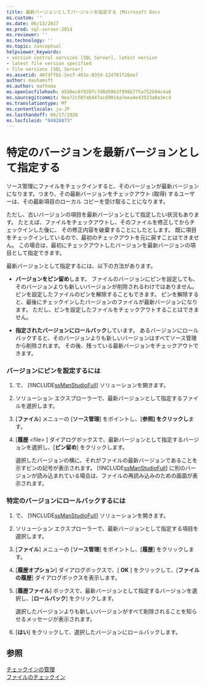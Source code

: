```yaml
---
title: 最新バージョンとしてバージョンを指定する |Microsoft Docs
ms.custom: ''
ms.date: 06/13/2017
ms.prod: sql-server-2014
ms.reviewer: ''
ms.technology: ''
ms.topic: conceptual
helpviewer_keywords:
- version control services [SQL Server], latest version
- latest file version specified
- file versions [SQL Server]
ms.assetid: 407dffb1-3ecf-461e-835d-124781f26ee7
author: mashamsft
ms.author: mathoma
ms.openlocfilehash: d598ec6f828fc7d8d59b3f998b775a752b94c4a6
ms.sourcegitcommit: 9ee72c507ab447ac69014a7eea4e43523a0a3ec4
ms.translationtype: MT
ms.contentlocale: ja-JP
ms.lasthandoff: 06/17/2020
ms.locfileid: "84928873"
---
```

# <a name="specify-a-version-as-the-latest-version"></a>特定のバージョンを最新バージョンとして指定する
  ソース管理にファイルをチェックインすると、そのバージョンが最新バージョンになります。つまり、その最新バージョンをチェックアウト (取得) するユーザーは、その最新項目のローカル コピーを受け取ることになります。  
  
 ただし、古いバージョンの項目を最新バージョンとして指定したい状況もあります。 たとえば、ファイルをチェックアウトし、そのファイルを修正してからチェックインした後に、 その修正内容を破棄することにしたとします。 既に項目をチェックインしているので、最初のチェックアウトを元に戻すことはできません。 この場合は、最初にチェックアウトしたバージョンを最新バージョンの項目として指定できます。  
  
 最新バージョンとして指定するには、以下の方法があります。  
  
-   **バージョンをピン留め**します。 ファイルのバージョンにピンを設定しても、そのバージョンよりも新しいバージョンが削除されるわけではありません。 ピンを設定したファイルのピンを解除することもできます。 ピンを解除すると、最後にチェックインしたバージョンのファイルが最新バージョンになります。 ただし、ピンを設定したファイルをチェックアウトすることはできません。  
  
-   **指定されたバージョンにロールバック**しています。 あるバージョンにロールバックすると、そのバージョンよりも新しいバージョンはすべてソース管理から削除されます。 その後、残っている最新バージョンをチェックアウトできます。  
  
### <a name="to-pin-a-version"></a>バージョンにピンを設定するには  
  
1.  で、 [!INCLUDE[ssManStudioFull](../includes/ssmanstudiofull-md.md)] ソリューションを開きます。  
  
2.  ソリューション エクスプローラーで、最新バージョンとして指定するファイルを選択します。  
  
3.  [**ファイル**] メニューの [**ソース管理**] をポイントし、[**参照] をクリックし**ます。  
  
4.  [**履歴** \<file> ] ダイアログボックスで、最新バージョンとして指定するバージョンを選択し、[**ピン留め**] をクリックします。  
  
     選択したバージョンの横に、それがファイルの最新バージョンであることを示すピンの記号が表示されます。 [!INCLUDE[ssManStudioFull](../includes/ssmanstudiofull-md.md)] に別のバージョンが読み込まれている場合は、ファイルの再読み込みのための画面が表示されます。  
  
### <a name="to-roll-back-to-a-version"></a>特定のバージョンにロールバックするには  
  
1.  で、 [!INCLUDE[ssManStudioFull](../includes/ssmanstudiofull-md.md)] ソリューションを開きます。  
  
2.  ソリューション エクスプローラーで、最新バージョンとして指定する項目を選択します。  
  
3.  [**ファイル**] メニューの [**ソース管理**] をポイントし、[**履歴**] をクリックします。  
  
4.  [**履歴オプション**] ダイアログボックスで、[ **OK** ] をクリックして、[**ファイルの履歴**] ダイアログボックスを表示します。  
  
5.  [**履歴ファイル**] ボックスで、最新バージョンとして指定するバージョンを選択し、[**ロールバック**] をクリックします。  
  
     選択したバージョンよりも新しいバージョンがすべて削除されることを知らせるメッセージが表示されます。  
  
6.  [**はい**] をクリックして、選択したバージョンにロールバックします。  
  
## <a name="see-also"></a>参照  
 [チェックインの管理](../../2014/database-engine/manage-checkins.md)   
 [ファイルのチェックイン](../../2014/database-engine/check-in-files.md)  
  
  
